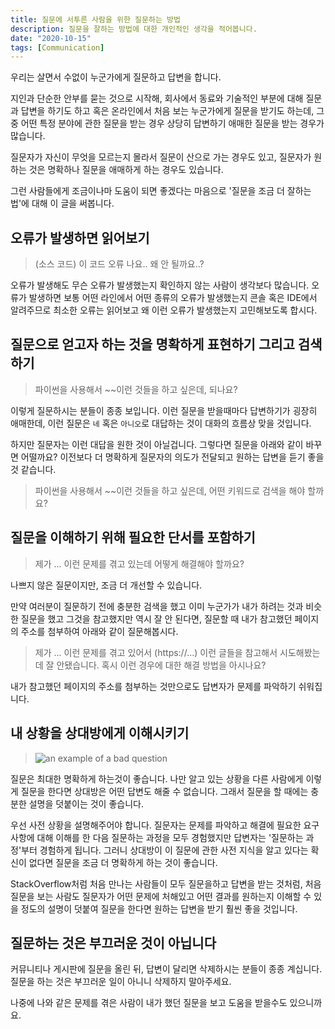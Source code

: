 ```yaml
---
title: 질문에 서투른 사람을 위한 질문하는 방법
description: 질문을 잘하는 방법에 대한 개인적인 생각을 적어봅니다.
date: "2020-10-15"
tags: [Communication]
---
```


우리는 살면서 수없이 누군가에게 질문하고 답변을 합니다.

지인과 단순한 안부를 묻는 것으로 시작해, 회사에서 동료와 기술적인 부분에 대해 질문과 답변을 하기도 하고 혹은 온라인에서 처음 보는 누군가에게 질문을 받기도 하는데, 그중 어떤 특정 분야에 관한 질문을 받는 경우 상당히 답변하기 애매한 질문을 받는 경우가 많습니다.

질문자가 자신이 무엇을 모르는지 몰라서 질문이 산으로 가는 경우도 있고, 질문자가 원하는 것은 명확하나 질문을 애매하게 하는 경우도 있습니다.

그런 사람들에게 조금이나마 도움이 되면 좋겠다는 마음으로 '질문을 조금 더 잘하는 법'에 대해 이 글을 써봅니다.

## 오류가 발생하면 읽어보기

> (소스 코드) 이 코드 오류 나요.. 왜 안 될까요..?

오류가 발생해도 무슨 오류가 발생했는지 확인하지 않는 사람이 생각보다 많습니다. 오류가 발생하면 보통 어떤 라인에서 어떤 종류의 오류가 발생했는지 콘솔 혹은 IDE에서 알려주므로 최소한 오류는 읽어보고 왜 이런 오류가 발생했는지 고민해보도록 합시다.

## 질문으로 얻고자 하는 것을 명확하게 표현하기 그리고 검색하기

> 파이썬을 사용해서 ~~이런 것들을 하고 싶은데, 되나요?

이렇게 질문하시는 분들이 종종 보입니다. 이런 질문을 받을때마다 답변하기가 굉장히 애매한데, 이런 질문은 `네` 혹은 `아니오`로 대답하는 것이 대화의 흐름상 맞을 것입니다.

하지만 질문자는 이런 대답을 원한 것이 아닐겁니다. 그렇다면 질문을 아래와 같이 바꾸면 어떨까요? 이전보다 더 명확하게 질문자의 의도가 전달되고 원하는 답변을 듣기 좋을것 같습니다.

> 파이썬을 사용해서 ~~이런 것들을 하고 싶은데, 어떤 키워드로 검색을 해야 할까요?


## 질문을 이해하기 위해 필요한 단서를 포함하기

> 제가 ... 이런 문제를 겪고 있는데 어떻게 해결해야 할까요?

나쁘지 않은 질문이지만, 조금 더 개선할 수 있습니다.

만약 여러분이 질문하기 전에 충분한 검색을 했고 이미 누군가가 내가 하려는 것과 비슷한 질문을 했고 그것을 참고했지만 역시 잘 안 된다면, 질문할 때 내가 참고했던 페이지의 주소를 첨부하여 아래와 같이 질문해봅시다.    

> 제가 ... 이런 문제를 겪고 있어서 (https://...) 이런 글들을 참고해서 시도해봤는데 잘 안됐습니다. 혹시 이런 경우에 대한 해결 방법을 아시나요? 

내가 참고했던 페이지의 주소를 첨부하는 것만으로도 답변자가 문제를 파악하기 쉬워집니다.


## 내 상황을 상대방에게 이해시키기

> ![an example of a bad question](/images/how-to-question/bad-question.png)

질문은 최대한 명확하게 하는것이 좋습니다. 나만 알고 있는 상황을 다른 사람에게 이렇게 질문을 한다면 상대방은 어떤 답변도 해줄 수 없습니다. 그래서 질문을 할 때에는 충분한 설명을 덧붙이는 것이 좋습니다.

우선 사전 상황을 설명해주어야 합니다. 질문자는 문제를 파악하고 해결에 필요한 요구사항에 대해 이해를 한 다음 질문하는 과정을 모두 경험했지만 답변자는 '질문하는 과정'부터 경험하게 됩니다. 그러니 상대방이 이 질문에 관한 사전 지식을 알고 있다는 확신이 없다면 질문을 조금 더 명확하게 하는 것이 좋습니다.

StackOverflow처럼 처음 만나는 사람들이 모두 질문을하고 답변을 받는 것처럼, 처음 질문을 보는 사람도 질문자가 어떤 문제에 처해있고 어떤 결과를 원하는지 이해할 수 있을 정도의 설명이 덧붙여 질문을 한다면 원하는 답변을 받기 훨씬 좋을 것입니다.


## 질문하는 것은 부끄러운 것이 아닙니다 

커뮤니티나 게시판에 질문을 올린 뒤, 답변이 달리면 삭제하시는 분들이 종종 계십니다. 질문을 하는 것은 부끄러운 일이 아니니 삭제하지 말아주세요.

나중에 나와 같은 문제를 겪은 사람이 내가 했던 질문을 보고 도움을 받을수도 있으니까요. 
